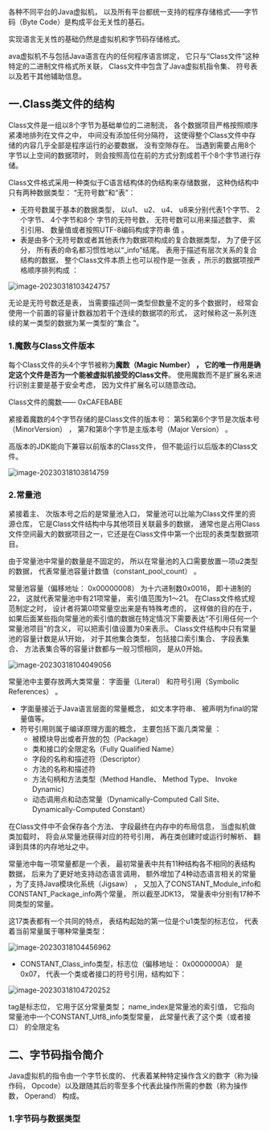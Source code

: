 各种不同平台的Java虚拟机， 以及所有平台都统一支持的程序存储格式——字节码（Byte Code）是构成平台无关性的基石。

实现语言无关性的基础仍然是虚拟机和字节码存储格式。   

ava虚拟机不与包括Java语言在内的任何程序语言绑定， 它只与“Class文件”这种特定的二进制文件格式所关联， Class文件中包含了Java虚拟机指令集、 符号表以及若干其他辅助信息。  

## 一.Class类文件的结构  

Class文件是一组以8个字节为基础单位的二进制流， 各个数据项目严格按照顺序紧凑地排列在文件之中， 中间没有添加任何分隔符， 这使得整个Class文件中存储的内容几乎全部是程序运行的必要数据， 没有空隙存在。 当遇到需要占用8个字节以上空间的数据项时， 则会按照高位在前的方式分割成若干个8个字节进行存储。  

Class文件格式采用一种类似于C语言结构体的伪结构来存储数据， 这种伪结构中只有两种数据类型： “无符号数”和“表”：

-  无符号数属于基本的数据类型， 以u1、 u2、 u4、 u8来分别代表1个字节、 2个字节、 4个字节和8个
  字节的无符号数， 无符号数可以用来描述数字、 索引引用、 数量值或者按照UTF-8编码构成字符串
  值 。
- 表是由多个无符号数或者其他表作为数据项构成的复合数据类型， 为了便于区分， 所有表的命名都习惯性地以“_info”结尾。 表用于描述有层次关系的复合结构的数据， 整个Class文件本质上也可以视作是一张表 ，所示的数据项按严格顺序排列构成  ：

![image-20230318103424757](https://cdn.jsdelivr.net/gh/JarvisTH/picbed/img/image-20230318103424757.png)

无论是无符号数还是表， 当需要描述同一类型但数量不定的多个数据时， 经常会使用一个前置的容量计数器加若干个连续的数据项的形式， 这时候称这一系列连续的某一类型的数据为某一类型的“集合 "。 

### 1.魔数与Class文件版本

每个Class文件的头4个字节被称为**魔数（Magic Number） ， 它的唯一作用是确定这个文件是否为一个能被虚拟机接受的Class文件**。  使用魔数而不是扩展名来进行识别主要是基于安全考虑， 因为文件扩展名可以随意改动。   

Class文件的魔数—— 0xCAFEBABE  

紧接着魔数的4个字节存储的是Class文件的版本号： 第5和第6个字节是次版本号（MinorVersion） ， 第7和第8个字节是主版本号（Major Version） 。  

高版本的JDK能向下兼容以前版本的Class文件， 但不能运行以后版本的Class文件。

![image-20230318103814759](https://cdn.jsdelivr.net/gh/JarvisTH/picbed/img/image-20230318103814759.png)

### 2.常量池  

紧接着主、 次版本号之后的是常量池入口， 常量池可以比喻为Class文件里的资源仓库， 它是Class文件结构中与其他项目关联最多的数据， 通常也是占用Class文件空间最大的数据项目之一，它还是在Class文件中第一个出现的表类型数据项目。  

由于常量池中常量的数量是不固定的， 所以在常量池的入口需要放置一项u2类型的数据， 代表常量池容量计数值（constant_pool_count） 。   

常量池容量（偏移地址： 0x00000008） 为十六进制数0x0016， 即十进制的22， 这就代表常量池中有21项常量， 索引值范围为1～21。 在Class文件格式规范制定之时， 设计者将第0项常量空出来是有特殊考虑的， 这样做的目的在于， 如果后面某些指向常量池的索引值的数据在特定情况下需要表达“不引用任何一个常量池项目”的含义， 可以把索引值设置为0来表示。 Class文件结构中只有常量池的容量计数是从1开始， 对于其他集合类型， 包括接口索引集合、 字段表集合、 方法表集合等的容量计数都与一般习惯相同， 是从0开始。

![image-20230318104049056](https://cdn.jsdelivr.net/gh/JarvisTH/picbed/img/image-20230318104049056.png)

常量池中主要存放两大类常量： 字面量（Literal） 和符号引用（Symbolic References） 。  

- 字面量接近于Java语言层面的常量概念， 如文本字符串、 被声明为final的常量值等。  
- 符号引用则属于编译原理方面的概念， 主要包括下面几类常量 ：
  - 被模块导出或者开放的包（Package）
  - 类和接口的全限定名（Fully Qualified Name）
  - 字段的名称和描述符（Descriptor）
  - 方法的名称和描述符
  - 方法句柄和方法类型（Method Handle、 Method Type、 Invoke Dynamic）
  - 动态调用点和动态常量（Dynamically-Computed Call Site、 Dynamically-Computed Constant）  

在Class文件中不会保存各个方法、 字段最终在内存中的布局信息，  当虚拟机做类加载时， 将会从常量池获得对应的符号引用， 再在类创建时或运行时解析、 翻译到具体的内存地址之中。   

常量池中每一项常量都是一个表， 最初常量表中共有11种结构各不相同的表结构数据， 后来为了更好地支持动态语言调用， 额外增加了4种动态语言相关的常量 ，为了支持Java模块化系统（Jigsaw） ， 又加入了CONSTANT_Module_info和CONSTANT_Package_info两个常量， 所以截至JDK13， 常量表中分别有17种不同类型的常量。  

这17类表都有一个共同的特点， 表结构起始的第一位是个u1类型的标志位， 代表着当前常量属于哪种常量类型：

![image-20230318104456962](https://cdn.jsdelivr.net/gh/JarvisTH/picbed/img/image-20230318104456962.png)

- CONSTANT_Class_info类型，标志位（偏移地址： 0x0000000A） 是0x07，  代表一个类或者接口的符号引用，结构如下：

![image-20230318104720252](https://cdn.jsdelivr.net/gh/JarvisTH/picbed/img/image-20230318104720252.png)

tag是标志位， 它用于区分常量类型； name_index是常量池的索引值， 它指向常量池中一个CONSTANT_Utf8_info类型常量， 此常量代表了这个类（或者接口） 的全限定名  

## 二、字节码指令简介

Java虚拟机的指令由一个字节长度的、 代表着某种特定操作含义的数字（称为操作码， Opcode）以及跟随其后的零至多个代表此操作所需的参数（称为操作数， Operand） 构成。  

### 1.字节码与数据类型  

